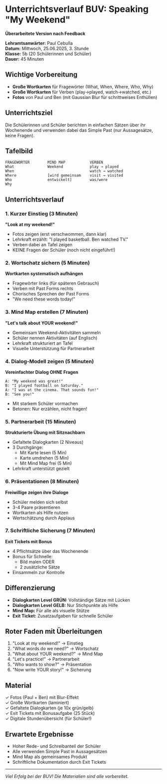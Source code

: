 # Unterrichtsverlauf BUV: Speaking "My Weekend"
**Überarbeitete Version nach Feedback**

**Lehramtsanwärter:** Paul Cebulla  
**Datum:** Mittwoch, 25.06.2025, 3. Stunde  
**Klasse:** 5b (20 Schülerinnen und Schüler)  
**Dauer:** 45 Minuten

## Wichtige Vorbereitung
- **Große Wortkarten** für Fragewörter (What, When, Where, Who, Why)
- **Große Wortkarten** für Verben (play→played, watch→watched, etc.)
- **Fotos** von Paul und Ben (mit Gaussian Blur für schrittweises Enthüllen)

## Unterrichtsziel
Die Schülerinnen und Schüler berichten in einfachen Sätzen über ihr Wochenende und verwenden dabei das Simple Past (nur Aussagesätze, keine Fragen).

## Tafelbild
```
FRAGEWÖRTER        MIND MAP           VERBEN
What               Weekend            play → played
When                                  watch → watched
Where              [wird gemeinsam    visit → visited
Who                entwickelt]        was/were
Why                                  
```

## Unterrichtsverlauf

### 1. Kurzer Einstieg (3 Minuten)
**"Look at my weekend!"**
- Fotos zeigen (erst verschwommen, dann klar)
- Lehrkraft erzählt: "I played basketball. Ben watched TV."
- Verben dabei an Tafel zeigen
- KEINE Fragen der Schüler (noch nicht eingeführt!)

### 2. Wortschatz sichern (5 Minuten)
**Wortkarten systematisch aufhängen**
- Fragewörter links (für späteren Gebrauch)
- Verben mit Past Forms rechts
- Chorisches Sprechen der Past Forms
- "We need these words today!"

### 3. Mind Map erstellen (7 Minuten)
**"Let's talk about YOUR weekend!"**
- Gemeinsam Weekend-Aktivitäten sammeln
- Schüler nennen Aktivitäten (auf Englisch)
- Lehrkraft strukturiert an Tafel
- Visuelle Unterstützung für Partnerarbeit

### 4. Dialog-Modell zeigen (5 Minuten)
**Vereinfachter Dialog OHNE Fragen**
```
A: "My weekend was great!"
B: "I played football on Saturday."
A: "I was at the cinema. That sounds fun!"
B: "See you!"
```
- Mit starkem Schüler vormachen
- Betonen: Nur erzählen, nicht fragen!

### 5. Partnerarbeit (15 Minuten)
**Strukturierte Übung mit Sitznachbarn**
- Gefaltete Dialogkarten (2 Niveaus)
- 3 Durchgänge:
  - Mit Karte lesen (5 Min)
  - Karte umdrehen (5 Min)  
  - Mit Mind Map frei (5 Min)
- Lehrkraft unterstützt gezielt

### 6. Präsentationen (8 Minuten)
**Freiwillige zeigen ihre Dialoge**
- Schüler melden sich selbst
- 3-4 Paare präsentieren
- Wortkarten als Hilfe nutzen
- Wertschätzung durch Applaus

### 7. Schriftliche Sicherung (7 Minuten)
**Exit Tickets mit Bonus**
- 4 Pflichtsätze über das Wochenende
- Bonus für Schnelle:
  - Bild malen ODER
  - 2 zusätzliche Sätze
- Einsammeln zur Kontrolle

## Differenzierung
- **Dialogkarten Level GRÜN:** Vollständige Sätze mit Lücken
- **Dialogkarten Level GELB:** Nur Stichpunkte als Hilfe
- **Mind Map:** Für alle als visuelle Stütze
- **Exit Ticket:** Zusatzaufgaben für schnelle Schüler

## Roter Faden mit Überleitungen
1. "Look at my weekend!" → Einstieg
2. "What words do we need?" → Wortschatz
3. "What about YOUR weekend?" → Mind Map
4. "Let's practice!" → Partnerarbeit
5. "Who wants to show?" → Präsentation
6. "Now write YOUR story!" → Sicherung

## Material
✓ Fotos (Paul + Ben) mit Blur-Effekt  
✓ Große Wortkarten (laminiert)  
✓ Gefaltete Dialogkarten (je 10x grün/gelb)  
✓ Exit Tickets mit Bonusaufgabe (25 Stück)  
✓ Digitale Stundenübersicht (für Schüler!)

## Erwartete Ergebnisse
- Hoher Rede- und Schreibanteil der Schüler
- Alle verwenden Simple Past in Aussagesätzen
- Mind Map als gemeinsames Produkt
- Schriftliche Dokumentation durch Exit Tickets

---
*Viel Erfolg bei der BUV! Die Materialien sind alle vorbereitet.*